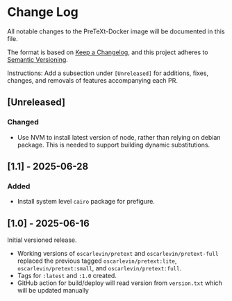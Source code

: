 # Change Log

All notable changes to the PreTeXt-Docker image will be documented in this file.

The format is based on [Keep a Changelog](https://keepachangelog.com/en/1.0.0/),
and this project adheres to [Semantic Versioning](https://semver.org/spec/v2.0.0.html).

Instructions: Add a subsection under `[Unreleased]` for additions, fixes, changes, and removals of features accompanying each PR.

## [Unreleased]

### Changed

- Use NVM to install latest version of node, rather than relying on debian package.  This is needed to support building dynamic substitutions.

## [1.1] - 2025-06-28

### Added

- Install system level `cairo` package for prefigure.

## [1.0] - 2025-06-16

Initial versioned release.

- Working versions of `oscarlevin/pretext` and `oscarlevin/pretext-full` replaced the previous tagged `oscarlevin/pretext:lite`, `oscarlevin/pretext:small`, and `oscarlevin/pretext:full`.
- Tags for `:latest` and `:1.0` created.
- GitHub action for build/deploy will read version from `version.txt` which will be updated manually
